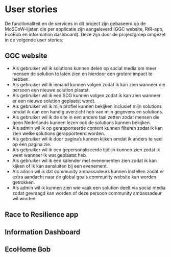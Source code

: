 # User stories

De functionaliteit en de services in dit project zijn gebaseerd op de MoSCoW-lijsten die per applicatie zijn aangeleverd (GGC website, RtR-app, EcoBob en information dashboard). Deze zijn door de projectgroep omgezet in de volgende user stories:

## GGC website

- Als gebruiker wil ik solutions kunnen delen op social media om meer mensen de solution te laten zien en hierdoor een grotere impact te hebben. 
- Als gebruiker wil ik iemand kunnen volgen zodat ik kan zien wanneer die persoon een nieuwe solution plaatst.
- Als gebruiker wil ik een SDG kunnen volgen zodat ik kan zien wanneer er een nieuwe solution geplaatst wordt. 
- Als gebruiker wil ik mijn profiel kunnen bekijken inclusief mijn solutions omdat ik dan een handig overzicht heb van mijn gegevens en solutions. 
- Als gebruiker wil ik de site in een andere taal zetten zodat mensen die geen Nederlands kunnen lezen ook de solutions kunnen bekijken. 
- Als admin wil ik op gerapporteerde content kunnen filteren zodat ik kan zien welke solutions gerapporteerd worden.
- Als gebruiker wil ik door pagina’s kunnen kijken omdat ik anders te veel op één pagina zie. 
- Als gebruiker wil ik een gepersonaliseerde tijdlijn kunnen zien zodat ik weet wanneer ik wat geplaatst heb. 
- Als gebruiker wil ik een kalender met evenementen zien zodat ik kan kijken of ik kan aansluiten bij een evenement. 
- Als admin wil ik dat community ambassadeurs kunnen instellen zodat er extra aandacht naar de global goals community website kan worden getrokken.  
- Als admin wil ik kunnen zien wie vaak een solution deelt via social media zodat gevraagd kan worden of deze persoon community ambassadeur wil worden.

## Race to Resilience app

## Information Dashboard

## EcoHome Bob